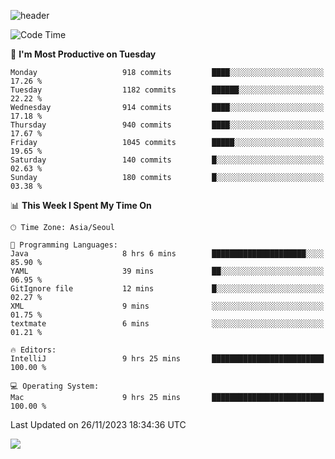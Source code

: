 ![header](https://capsule-render.vercel.app/api?type=Egg&color=timeAuto&height=300&section=header&text=PoPo&fontSize=90&animation=fadeIn)

  <!--START_SECTION:waka-->
![Code Time](http://img.shields.io/badge/Code%20Time-1%2C274%20hrs%204%20mins-blue)

📅 **I'm Most Productive on Tuesday** 

```text
Monday                   918 commits         ████░░░░░░░░░░░░░░░░░░░░░   17.26 % 
Tuesday                  1182 commits        ██████░░░░░░░░░░░░░░░░░░░   22.22 % 
Wednesday                914 commits         ████░░░░░░░░░░░░░░░░░░░░░   17.18 % 
Thursday                 940 commits         ████░░░░░░░░░░░░░░░░░░░░░   17.67 % 
Friday                   1045 commits        █████░░░░░░░░░░░░░░░░░░░░   19.65 % 
Saturday                 140 commits         █░░░░░░░░░░░░░░░░░░░░░░░░   02.63 % 
Sunday                   180 commits         █░░░░░░░░░░░░░░░░░░░░░░░░   03.38 % 
```


📊 **This Week I Spent My Time On** 

```text
🕑︎ Time Zone: Asia/Seoul

💬 Programming Languages: 
Java                     8 hrs 6 mins        █████████████████████░░░░   85.90 % 
YAML                     39 mins             ██░░░░░░░░░░░░░░░░░░░░░░░   06.95 % 
GitIgnore file           12 mins             █░░░░░░░░░░░░░░░░░░░░░░░░   02.27 % 
XML                      9 mins              ░░░░░░░░░░░░░░░░░░░░░░░░░   01.75 % 
textmate                 6 mins              ░░░░░░░░░░░░░░░░░░░░░░░░░   01.21 % 

🔥 Editors: 
IntelliJ                 9 hrs 25 mins       █████████████████████████   100.00 % 

💻 Operating System: 
Mac                      9 hrs 25 mins       █████████████████████████   100.00 % 
```


 Last Updated on 26/11/2023 18:34:36 UTC
<!--END_SECTION:waka-->



<img src="https://capsule-render.vercel.app/api?type=Egg&color=timeAuto&height=300&section=footer&text=PoPo&fontSize=90&animation=fadeIn&reversal=true" />
